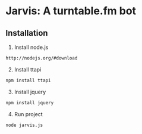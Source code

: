 # Jarvis: A turntable.fm bot

## Installation
1) Install node.js

```bash
http://nodejs.org/#download
```

2) Install ttapi

```bash
npm install ttapi
```

3) Install jquery

```bash
npm install jquery
```

4) Run project
```bash
node jarvis.js
```